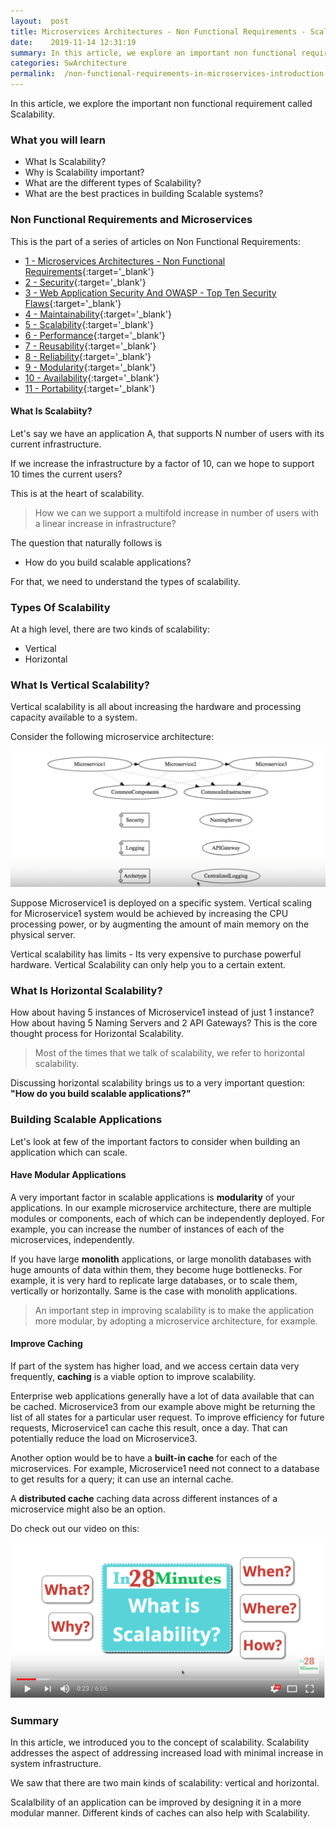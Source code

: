 ```yaml
---
layout:  post
title: Microservices Architectures - Non Functional Requirements - Scalability
date:    2019-11-14 12:31:19
summary: In this article, we explore an important non functional requirement called Scalability. 
categories: SwArchitecture
permalink:  /non-functional-requirements-in-microservices-introduction-to-Scalability
---
```


In this article, we explore the important non functional requirement called Scalability. 

### What you will learn
- What Is Scalability?
- Why is Scalability important?
- What are the different types of Scalability?
- What are the best practices in building Scalable systems?

### Non Functional Requirements and Microservices

This is the part of a series of articles on Non Functional Requirements:

- [1 - Microservices Architectures - Non Functional Requirements](/non-functional-requirements-in-microservices-architectures){:target='_blank'}
- [2 - Security](/non-functional-requirements-in-microservices-introduction-to-Security){:target='_blank'}
- [3 - Web Application Security And OWASP - Top Ten Security Flaws](/web-application-security-owasp-top-ten){:target='_blank'}
- [4 - Maintainability](/non-functional-requirements-in-microservices-introduction-to-Maintainability){:target='_blank'}
- [5 - Scalability](/non-functional-requirements-in-microservices-introduction-to-Scalability){:target='_blank'}
- [6 - Performance](/non-functional-requirements-in-microservices-introduction-to-performance){:target='_blank'}
- [7 - Reusability](/non-functional-requirements-in-microservices-introduction-to-Reusability){:target='_blank'}
- [8 - Reliability](/non-functional-requirements-in-microservices-introduction-to-Reliability){:target='_blank'}
- [9 - Modularity](/modularity-non-functional-requirement-in-microservices){:target='_blank'}
- [10 - Availability](/availability-non-functional-requirement-in-microservices){:target='_blank'}
- [11 - Portability](/non-functional-requirements-in-microservices-introduction-to-portability){:target='_blank'}


#### What Is Scalabiity?

Let's say we have an application A, that supports N number of users with its current infrastructure. 

If we increase the infrastructure by a factor of 10, can we hope to support 10 times the current users? 

This is at the heart of scalability. 

> How we can we support a multifold increase in number of users with a linear increase in infrastructure?

The question that naturally follows is 
- How do you build scalable applications? 

For that, we need to understand the types of scalability.

### Types Of Scalability

 At a high level, there are two kinds of scalability: 

* Vertical
* Horizontal

### What Is Vertical Scalability?

Vertical scalability is all about increasing the hardware and processing capacity available to a system. 

Consider the following microservice architecture:

![image info](/images/Capture-030-02.png)

Suppose Microservice1 is deployed on a specific system. Vertical scaling for Microservice1 system would be achieved by increasing the CPU processing power, or by augmenting the amount of main memory on the physical server. 

Vertical scalability has limits - Its very expensive to purchase powerful hardware. Vertical Scalability can only help you to a certain extent.

### What Is Horizontal Scalability?

How about having 5 instances of Microservice1 instead of just 1 instance? How about having 5 Naming Servers and 2 API Gateways?  This is the core thought process for Horizontal Scalability.

> Most of the times that we talk of scalability, we refer to horizontal scalability. 

Discussing horizontal scalability brings us to a very important question: **"How do you build scalable applications?"**

### Building Scalable Applications

Let's look at few of the important factors to consider when building an application which can scale.

#### Have Modular Applications

A very important factor in scalable applications is **modularity** of your applications. In our example microservice architecture, there are multiple modules or components, each of which can be independently deployed. For example, you can increase the number of instances of each of the microservices, independently.

If you have large **monolith** applications, or large monolith databases with huge amounts of data within them, they become huge bottlenecks. For example, it is very hard to replicate large databases, or to scale them, vertically or horizontally. Same is the case with monolith applications. 

> An important step in improving scalability is to make the application more modular, by adopting a microservice architecture, for example.

#### Improve Caching

If part of the system has higher load, and we access certain data very frequently, **caching** is a viable option to improve scalability. 

Enterprise web applications generally have a lot of data available that can be cached. Microservice3 from our example above might be returning the list of all states for a particular user request. To improve efficiency for future requests, Microservice1 can cache this result, once a day. That can potentially reduce the load on Microservice3.

Another option would be to have a **built-in cache** for each of the microservices. For example, Microservice1 need not connect to a database to get results for a query; it can use an internal cache. 

A **distributed cache** caching data across different instances of a microservice might also be an option. 
 
Do check out our video on this:

[![image info](/images/Capture-030-01.png)](https://www.youtube.com/watch?v=-aO7GNzvol4)

### Summary

In this article, we introduced you to the concept of scalability. Scalability addresses the aspect of addressing increased load with minimal increase in system infrastructure. 

We saw that there are two main kinds of scalability: vertical and horizontal. 

Scalalbility of an application can be improved by designing it in a more modular manner. Different kinds of caches can also help with Scalability.

